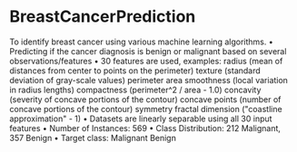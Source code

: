 # BreastCancerPrediction
To identify breast cancer using various  machine learning algorithms. • Predicting if the cancer diagnosis is benign or malignant based on several observations/features  • 30 features are used, examples:  radius (mean of distances from center to points on the perimeter) texture (standard deviation of gray-scale values) perimeter area smoothness (local variation in radius lengths) compactness (perimeter^2 / area - 1.0) concavity (severity of concave portions of the contour) concave points (number of concave portions of the contour) symmetry fractal dimension ("coastline approximation" - 1) • Datasets are linearly separable using all 30 input features • Number of Instances: 569 • Class Distribution: 212 Malignant, 357 Benign     • Target class: Malignant Benign
